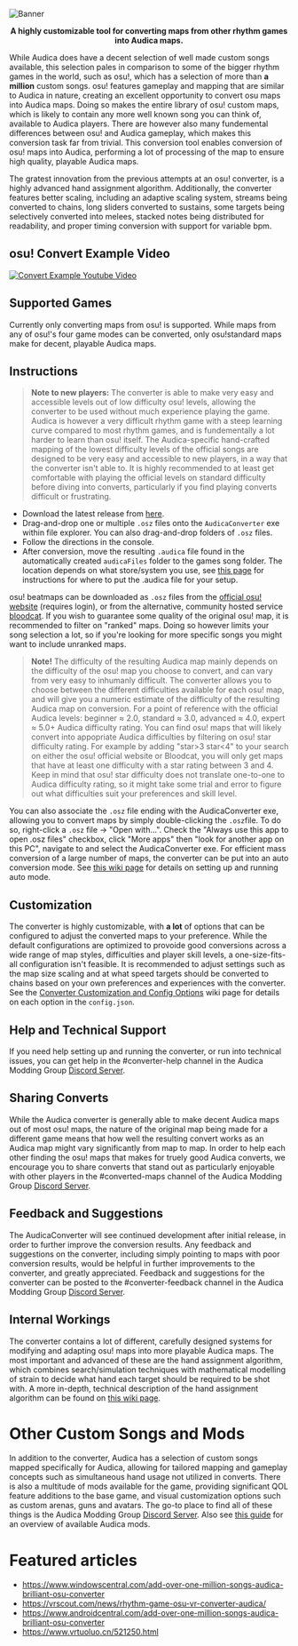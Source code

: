 
![Banner](https://i.imgur.com/TLKSbJc.png "Banner")

<p align="center">
<b>A highly customizable tool for converting maps from other rhythm games into Audica maps.</b><br>

While Audica does have a decent selection of well made custom songs available, this selection pales in comparison to some of the bigger rhythm games in the world, such as osu!, which has a selection of more than **a million** custom songs. osu! features gameplay and mapping that are similar to Audica in nature, creating an excellent opportunity to convert osu maps into Audica maps. Doing so makes the entire library of osu! custom maps, which is likely to contain any more well known song you can think of, available to Audica players. There are however also many fundemental differences between osu! and Audica gameplay, which makes this conversion task far from trivial. This conversion tool enables conversion of osu! maps into Audica, performing a lot of processing of the map to ensure high quality, playable Audica maps.

The gratest innovation from the previous attempts at an osu! converter, is a highly advanced hand assignment algorithm. Additionally, the converter features better scaling, including an adaptive scaling system, streams being converted to chains, long sliders converted to sustains, some targets being selectively converted into melees, stacked notes being distributed for readability, and proper timing conversion with support for variable bpm.
</p>

## osu! Convert Example Video

<a href="https://www.youtube.com/watch?v=VQHix2SwjBE" target="_blank">![Convert Example Youtube Video](https://img.youtube.com/vi/VQHix2SwjBE/0.jpg)</a>


## Supported Games
Currently only converting maps from osu! is supported. While maps from any of osu!'s four game modes can be converted, only osu!standard maps make for decent, playable Audica maps.

## Instructions
> **Note to new players:** The converter is able to make very easy and accessible levels out of low difficulty osu! levels, allowing the converter to be used without much experience playing the game. Audica is however a very difficult rhythm game with a steep learning curve compared to most rhythm games, and is fundementally a lot harder to learn than osu! itself. The Audica-specific hand-crafted mapping of the lowest difficulty levels of the official songs are designed to be very easy and accessible to new players, in a way that the converter isn't able to. It is highly recommended to at least get comfortable with playing the official levels on standard difficulty before diving into converts, particularly if you find playing converts difficult or frustrating.

* Download the latest release from [here](https://github.com/octoberU/AudicaConverter/releases).
* Drag-and-drop one or multiple `.osz` files onto the `AudicaConverter` exe within file explorer. You can also drag-and-drop folders of `.osz` files.
* Follow the directions in the console.
* After conversion, move the resulting `.audica` file found in the automatically created `audicaFiles` folder to the games song folder. The location depends on what store/system you use, see [this page](http://www.audica.wiki/audicawiki/index.php/How_To_Get_Custom_Songs) for instructions for where to put the .audica file for your setup.

osu! beatmaps can be downloaded as `.osz` files from the [official osu! website](https://osu.ppy.sh/beatmapsets?m=0&s=any) (requires login), or from the alternative, community hosted service [bloodcat](https://bloodcat.com/osu/?q=&c=b&m=0&s=&g=&l=). If you wish to guarantee some quality of the original osu! map, it is recommended to filter on "ranked" maps. Doing so however limits your song selection a lot, so if you're looking for more specific songs you might want to include unranked maps.

>**Note!** The difficulty of the resulting Audica map mainly depends on the difficulty of the osu! map you choose to convert, and can vary from very easy to inhumanly difficult. The converter allows you to choose between the different difficulties available for each osu! map, and will give you a numeric estimate of the difficulty of the resulting Audica map on conversion. For a point of reference with the official Audica levels: beginner ≈ 2.0, standard ≈ 3.0, advanced ≈ 4.0, expert ≈ 5.0+ Audica difficulty rating. You can find osu! maps that will likely convert into appopriate Audica difficulties by filtering on osu! star difficulty rating. For example by adding "star>3 star<4" to your search on either the osu! official website or Bloodcat, you will only get maps that have at least one difficulty with a star rating between 3 and 4. Keep in mind that osu! star difficulty does not translate one-to-one to Audica difficulty rating, so it might take some trial and error to figure out what difficulties suit your preferences and skill level.

You can also associate the `.osz` file ending with the AudicaConverter exe, allowing you to convert maps by simply double-clicking the `.osz`file. To do so, right-click a `.osz` file -> "Open with...". Check the "Always use this app to open .osz files" checkbox, click "More apps" then "look for another app on this PC", navigate to and select the AudicaConverter exe. For efficient mass conversion of a large number of maps, the converter can be put into an auto conversion mode. See [this wiki page](https://github.com/octoberU/AudicaConverter/wiki/Auto-Conversion-Mode-Configuration-and-Operation) for details on setting up and running auto mode.

## Customization
The converter is highly customizable, with **a lot** of options that can be configured to adjust the converted maps to your preference. While the default configurations are optimized to provoide good conversions across a wide range of map styles, difficulties and player skill levels, a one-size-fits-all configuration isn't feasible. It is recommended to adjust settings such as the map size scaling and at what speed targets should be converted to chains based on your own preferences and experiences with the converter. See the [Converter Customization and Config Options](https://github.com/octoberU/AudicaConverter/wiki/Converter-Customization-and-Config-Options) wiki page for details on each option in the `config.json`.

## Help and Technical Support
If you need help setting up and running the converter, or run into technical issues, you can get help in the #converter-help channel in the Audica Modding Group [Discord Server](https://discord.gg/cakQUt5).

## Sharing Converts
While the Audica converter is generally able to make decent Audica maps out of most osu! maps, the nature of the original map being made for a different game means that how well the resulting convert works as an Audica map might vary significantly from map to map. In order to help each other finding the osu! maps that makes for truely good Audica converts, we encourage you to share converts that stand out as particularly enjoyable with other players in the #converted-maps channel of the Audica Modding Group [Discord Server](https://discord.gg/cakQUt5).

## Feedback and Suggestions
The AudicaConverter will see continued development after initial release, in order to further improve the conversion results. Any feedback and suggestions on the converter, including simply pointing to maps with poor conversion results, would be helpful in further improvements to the converter, and greatly appreciated. Feedback and suggestions for the converter can be posted to the #converter-feedback channel in the Audica Modding Group [Discord Server](https://discord.gg/cakQUt5).

## Internal Workings
The converter contains a lot of different, carefully designed systems for modifying and adapting osu! maps into more playable Audica maps. The most important and advanced of these are the hand assignment algorithm, which combines search/simulation techniques with mathematical modelling of strain to decide what hand each target should be required to be shot with. A more in-depth, technical description of the hand assignment algorithm can be found on [this wiki page](https://github.com/octoberU/AudicaConverter/wiki/Hand-Selection-Algorithm:-How-It-Works).

# Other Custom Songs and Mods
In addition to the converter, Audica has a selection of custom songs mapped specifically for Audica, allowing for tailored mapping and gameplay concepts such as simultaneous hand usage not utilized in converts. There is also a multitude of mods available for the game, providing significant QOL feature additions to the base game, and visual customization options such as custom arenas, guns and avatars. The go-to place to find all of these things is the Audica Modding Group [Discord Server](https://discord.gg/cakQUt5). Also see [this guide](https://bsaber.com/audica-custom-songs-mods-guide/) for an overview of available Audica mods.

# Featured articles
* https://www.windowscentral.com/add-over-one-million-songs-audica-brilliant-osu-converter  
* https://vrscout.com/news/rhythm-game-osu-vr-converter-audica/  
* https://www.androidcentral.com/add-over-one-million-songs-audica-brilliant-osu-converter  
* https://www.vrtuoluo.cn/521250.html  
